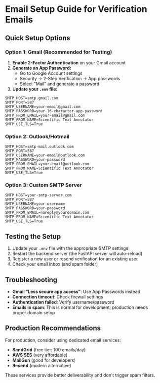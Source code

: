 # Email Setup Guide for Verification Emails

## Quick Setup Options

### Option 1: Gmail (Recommended for Testing)

1. **Enable 2-Factor Authentication** on your Gmail account
2. **Generate an App Password:**
   - Go to Google Account settings
   - Security → 2-Step Verification → App passwords
   - Select "Mail" and generate a password
3. **Update your `.env` file:**

```env
SMTP_HOST=smtp.gmail.com
SMTP_PORT=587
SMTP_USERNAME=your-email@gmail.com
SMTP_PASSWORD=your-16-character-app-password
SMTP_FROM_EMAIL=your-email@gmail.com
SMTP_FROM_NAME=Scientific Text Annotator
SMTP_USE_TLS=True
```

### Option 2: Outlook/Hotmail

```env
SMTP_HOST=smtp-mail.outlook.com
SMTP_PORT=587
SMTP_USERNAME=your-email@outlook.com
SMTP_PASSWORD=your-password
SMTP_FROM_EMAIL=your-email@outlook.com
SMTP_FROM_NAME=Scientific Text Annotator
SMTP_USE_TLS=True
```

### Option 3: Custom SMTP Server

```env
SMTP_HOST=your-smtp-server.com
SMTP_PORT=587
SMTP_USERNAME=your-username
SMTP_PASSWORD=your-password
SMTP_FROM_EMAIL=noreply@yourdomain.com
SMTP_FROM_NAME=Scientific Text Annotator
SMTP_USE_TLS=True
```

## Testing the Setup

1. Update your `.env` file with the appropriate SMTP settings
2. Restart the backend server (the FastAPI server will auto-reload)
3. Register a new user or resend verification for an existing user
4. Check your email inbox (and spam folder)

## Troubleshooting

- **Gmail "Less secure app access"**: Use App Passwords instead
- **Connection timeout**: Check firewall settings
- **Authentication failed**: Verify username/password
- **Emails in spam**: This is normal for development; production needs proper domain setup

## Production Recommendations

For production, consider using dedicated email services:

- **SendGrid** (free tier: 100 emails/day)
- **AWS SES** (very affordable)
- **MailGun** (good for developers)
- **Resend** (modern alternative)

These services provide better deliverability and don't trigger spam filters.
